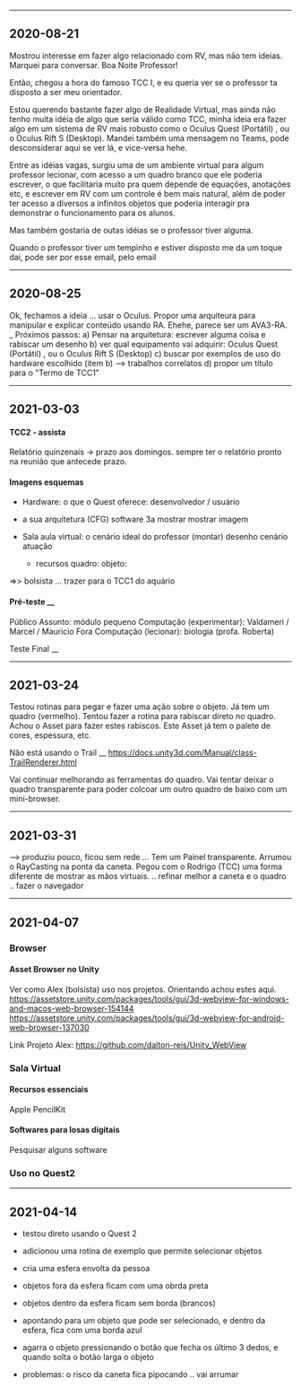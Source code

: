 ----------
## 2020-08-21

Mostrou interesse em fazer algo relacionado com RV, mas não tem ideias.
Marquei para conversar.
Boa Noite Professor!

Então, chegou a hora do famoso TCC I, e eu queria ver se o professor ta disposto a ser meu orientador.

Estou querendo bastante fazer algo de Realidade Virtual, mas ainda não tenho muita idéia de algo que seria válido como TCC, minha ideia era fazer algo em um sistema de RV mais robusto como o Oculus Quest (Portátil) , ou o Oculus Rift S (Desktop). Mandei também uma mensagem no Teams, pode desconsiderar aqui se ver lá, e vice-versa hehe.

Entre as idéias vagas, surgiu uma de um ambiente virtual para algum professor lecionar, com acesso a um quadro branco que ele poderia escrever, o que facilitaria muito pra quem depende de equações, anotações etc, e escrever em RV com um controle é bem mais natural, além de poder ter acesso a diversos a infinitos objetos que poderia interagir pra demonstrar o funcionamento para os alunos.

Mas também gostaria de outas idéias se o professor tiver alguma.

Quando o professor tiver um tempinho e estiver disposto me da um toque dai, pode ser por esse email, pelo email
 
----------
## 2020-08-25

Ok, fechamos a ideia ... usar o Oculus.
Propor uma arquiteura para manipular e explicar conteúdo usando RA.
Ehehe, parece ser um AVA3-RA.
_ Próximos passos:
a) Pensar na arquitetura: escrever alguma coisa e rabiscar um desenho
b) ver qual equipamento vai adquirir: Oculus Quest (Portátil) , ou o Oculus Rift S (Desktop)
c) buscar por exemplos de uso do hardware escolhido (item b) --> trabalhos correlatos
d) propor um título para o "Termo de TCC1"

----------
## 2021-03-03
#### TCC2 - assista
Relatório quinzenais -> prazo aos domingos. 
   sempre ter o relatório pronto na reunião que antecede prazo.

#### Imagens esquemas
- Hardware: o que o Quest oferece: desenvolvedor / usuário

- a sua arquitetura (CFG)
  software 3a mostrar mostrar imagem

- Sala aula virtual: o cenário ideal do professor (montar)
      desenho cenário atuação
    - recursos
      quadro:
      objeto:

=>> bolsista ... trazer para o TCC1 do aquário

#### Pré-teste __
Público
  Assunto: módulo pequeno
  Computação (experimentar): Valdameri / Marcel / Mauricio
  Fora Computação (lecionar): biologia (profa. Roberta)

Teste Final __

----------
## 2021-03-24
Testou rotinas para pegar e fazer uma ação sobre o objeto.
Já tem um quadro (vermelho).
Tentou fazer a rotina para rabiscar direto no quadro.
Achou o Asset para fazer estes rabiscos. Este Asset já tem o palete de cores, espessura, etc.

Não está usando o Trail __
https://docs.unity3d.com/Manual/class-TrailRenderer.html

Vai continuar melhorando as ferramentas do quadro.
Vai tentar deixar o quadro transparente para poder colcoar um outro quadro de baixo com um mini-browser.

----------
## 2021-03-31
--> produziu pouco, ficou sem rede ...
Tem um Painel transparente.
Arrumou o RayCasting na ponta da caneta.
Pegou com o Rodrigo (TCC) uma forma diferente de mostrar as mãos virtuais.
.. refinar melhor a caneta e o quadro
.. fazer o navegador

----------
## 2021-04-07
### Browser
#### Asset Browser no Unity
Ver como Alex (bolsista) uso nos projetos.
Orientando achou estes aqui.
https://assetstore.unity.com/packages/tools/gui/3d-webview-for-windows-and-macos-web-browser-154144
https://assetstore.unity.com/packages/tools/gui/3d-webview-for-android-web-browser-137030

Link Projeto Alex: https://github.com/dalton-reis/Unity_WebView

### Sala Virtual
#### Recursos essenciais
Apple PencilKit

#### Softwares para losas digitais
Pesquisar alguns software

### Uso no Quest2


----------
## 2021-04-14
- testou direto usando o Quest 2
- adicionou uma rotina de exemplo que permite selecionar objetos
 - cria uma esfera envolta da pessoa
 - objetos fora da esfera ficam com uma obrda preta
 - objetos dentro da esfera ficam sem borda (brancos)
 - apontando para um objeto que pode ser selecionado, e dentro da esfera, fica com uma borda azul
 - agarra o objeto pressionando o botão que fecha os último 3 dedos, e quando solta o botão larga o objeto

- problemas: o risco da caneta fica pipocando .. vai arrumar

